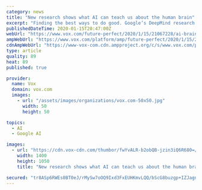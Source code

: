 ```yaml
---
category: news
title: "New research shows what AI can teach us about the human brain"
excerpt: "Finding the best ways to do good. Google’s DeepMind research group has a lot of flashy AI accomplishments to its name. Among the biggest are AlphaGo, its game-playing algorithm that stunned many ..."
publishedDateTime: 2020-01-15T20:47:00Z
webUrl: "https://www.vox.com/future-perfect/2020/1/15/21067228/ai-brain-protein-folding-google-deepmind"
ampWebUrl: "https://www.vox.com/platform/amp/future-perfect/2020/1/15/21067228/ai-brain-protein-folding-google-deepmind"
cdnAmpWebUrl: "https://www-vox-com.cdn.ampproject.org/c/s/www.vox.com/platform/amp/future-perfect/2020/1/15/21067228/ai-brain-protein-folding-google-deepmind"
type: article
quality: 89
heat: 89
published: true

provider:
  name: Vox
  domain: vox.com
  images:
    - url: "/assets/images/organizations/vox.com-50x50.jpg"
      width: 50
      height: 50

topics:
  - AI
  - Google AI

images:
  - url: "https://cdn.vox-cdn.com/thumbor/fwYvALR-b2obQB-jzin3iQ6R680=/0x0:5100x5100/1400x1050/filters:focal(2142x2142:2958x2958):no_upscale()/cdn.vox-cdn.com/uploads/chorus_image/image/66109355/614083772.jpg.0.jpg"
    width: 1400
    height: 1050
    title: "New research shows what AI can teach us about the human brain"

secured: "tr8ASp6RWEs0BT0eJ/rMySw7oOQ9Ixd3FxEUHKmvLQQ/bScG8buzgp+IZJagnSVxN6J/F9qcEnWCjmI3StLLnIgst2SH+2NNznP5Vs+erXaZmA5gyWm/sD3GXWaDvOoGv6FHwbddMNva18i7sfTqkC7Dq6Flai98boX7qfakOnZx9cOOgd1jJK2f7IvRHWq5me9cmAsrGfDKCx8KtYU0odLIFn4TZh9C9eR75SJoEUHFaony9dMbyGZ72voWCXsHLOKKhfMy1n7WVAGWxaQoe3MeqpmQLRPde/67+phMB+4zKkUzdCAjw9U69uy25uak;vyy9bCTFVKEzuAuHgCCSXQ=="
---
```


